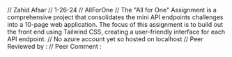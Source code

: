 // Zahid Afsar
// 1-26-24
// AllForOne
// The "All for One" Assignment is a comprehensive project that consolidates the mini API endpoints challenges into a 10-page web application. The focus of this assignment is to build out the front end using Tailwind CSS, creating a user-friendly interface for each API endpoint.
// No azure account yet so hosted on localhost
// Peer Reviewed by :
// Peer Comment :
